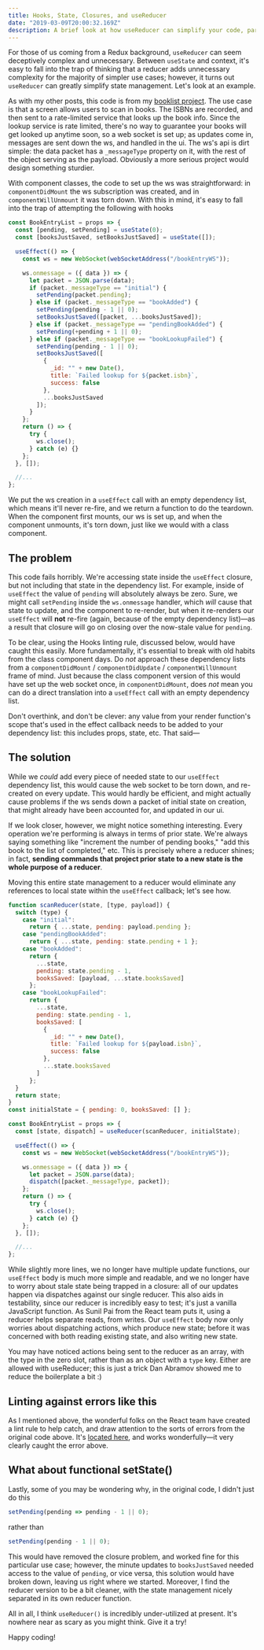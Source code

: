 ```yaml
---
title: Hooks, State, Closures, and useReducer
date: "2019-03-09T20:00:32.169Z"
description: A brief look at how useReducer can simplify your code, particularly with effects and closures.
---
```


For those of us coming from a Redux background, `useReducer` can seem deceptively complex and unnecessary. Between `useState` and context, it's easy to fall into the trap of thinking that a reducer adds unnecessary complexity for the majority of simpler use cases; however, it turns out `useReducer` can greatly simplify state management. Let's look at an example.

As with my other posts, this code is from my [booklist project](https://github.com/arackaf/booklist). The use case is that a screen allows users to scan in books. The ISBNs are recorded, and then sent to a rate-limited service that looks up the book info. Since the lookup service is rate limited, there's no way to guarantee your books will get looked up anytime soon, so a web socket is set up; as updates come in, messages are sent down the ws, and handled in the ui. The ws's api is dirt simple: the data packet has a `_messageType` property on it, with the rest of the object serving as the payload. Obviously a more serious project would design something sturdier.

With component classes, the code to set up the ws was straightforward: in `componentDidMount` the ws subscription was created, and in `componentWillUnmount` it was torn down. With this in mind, it's easy to fall into the trap of attempting the following with hooks

```javascript
const BookEntryList = props => {
  const [pending, setPending] = useState(0);
  const [booksJustSaved, setBooksJustSaved] = useState([]);

  useEffect(() => {
    const ws = new WebSocket(webSocketAddress("/bookEntryWS"));

    ws.onmessage = ({ data }) => {
      let packet = JSON.parse(data);
      if (packet._messageType == "initial") {
        setPending(packet.pending);
      } else if (packet._messageType == "bookAdded") {
        setPending(pending - 1 || 0);
        setBooksJustSaved([packet, ...booksJustSaved]);
      } else if (packet._messageType == "pendingBookAdded") {
        setPending(+pending + 1 || 0);
      } else if (packet._messageType == "bookLookupFailed") {
        setPending(pending - 1 || 0);
        setBooksJustSaved([
          {
            _id: "" + new Date(),
            title: `Failed lookup for ${packet.isbn}`,
            success: false
          },
          ...booksJustSaved
        ]);
      }
    };
    return () => {
      try {
        ws.close();
      } catch (e) {}
    };
  }, []);

  //...
};
```

We put the ws creation in a `useEffect` call with an empty dependency list, which means it'll never re-fire, and we return a function to do the teardown. When the component first mounts, our ws is set up, and when the component unmounts, it's torn down, just like we would with a class component.

## The problem

This code fails horribly. We're accessing state inside the `useEffect` closure, but not including that state in the dependency list. For example, inside of `useEffect` the value of `pending` will absolutely always be zero. Sure, we might call `setPending` inside the `ws.onmessage` handler, which *will* cause that state to update, and the component to re-render, but when it re-renders our `useEffect` will **not** re-fire (again, because of the empty dependency list)—as a result that closure will go on closing over the now-stale value for `pending`.

To be clear, using the Hooks linting rule, discussed below, would have caught this easily. More fundamentally, it's essential to break with old habits from the class component days. Do *not* approach these dependency lists from a `componentDidMount` / `componentDidUpdate` / `componentWillUnmount` frame of mind. Just because the class component version of this would have set up the web socket once, in `componentDidMount`, does *not* mean you can do a direct translation into a `useEffect` call with an empty dependency list.

Don't overthink, and don't be clever: any value from your render function's scope that's used in the effect callback needs to be added to your dependency list: this includes props, state, etc. That said—

## The solution

While we *could* add every piece of needed state to our `useEffect` dependency list, this would cause the web socket to be torn down, and re-created on every update. This would hardly be efficient, and might actually cause problems if the ws sends down a packet of initial state on creation, that might already have been accounted for, and updated in our ui.

If we look closer, however, we might notice something interesting. Every operation we're performing is always in terms of prior state. We're always saying something like "increment the number of pending books," "add this book to the list of completed," etc. This is precisely where a reducer shines; in fact, **sending commands that project prior state to a new state is the whole purpose of a reducer**.

Moving this entire state management to a reducer would eliminate any references to local state within the `useEffect` callback; let's see how.

```javascript
function scanReducer(state, [type, payload]) {
  switch (type) {
    case "initial":
      return { ...state, pending: payload.pending };
    case "pendingBookAdded":
      return { ...state, pending: state.pending + 1 };
    case "bookAdded":
      return {
        ...state,
        pending: state.pending - 1,
        booksSaved: [payload, ...state.booksSaved]
      };
    case "bookLookupFailed":
      return {
        ...state,
        pending: state.pending - 1,
        booksSaved: [
          {
            _id: "" + new Date(),
            title: `Failed lookup for ${payload.isbn}`,
            success: false
          },
          ...state.booksSaved
        ]
      };
  }
  return state;
}
const initialState = { pending: 0, booksSaved: [] };

const BookEntryList = props => {
  const [state, dispatch] = useReducer(scanReducer, initialState);

  useEffect(() => {
    const ws = new WebSocket(webSocketAddress("/bookEntryWS"));

    ws.onmessage = ({ data }) => {
      let packet = JSON.parse(data);
      dispatch([packet._messageType, packet]);
    };
    return () => {
      try {
        ws.close();
      } catch (e) {}
    };
  }, []);

  //...
};
```

While slightly more lines, we no longer have multiple update functions, our `useEffect` body is much more simple and readable, and we no longer have to worry about stale state being trapped in a closure: all of our updates happen via dispatches against our single reducer. This also aids in testability, since our reducer is incredibly easy to test; it's just a vanilla JavaScript function. As Sunil Pai from the React team puts it, using a reducer helps separate reads, from writes. Our `useEffect` body now only worries about dispatching actions, which produce new state; before it was concerned with both reading existing state, and also writing new state.

You may have noticed actions being sent to the reducer as an array, with the type in the zero slot, rather than as an object with a `type` key. Either are allowed with useReducer; this is just a trick Dan Abramov showed me to reduce the boilerplate a bit :)

## Linting against errors like this

As I mentioned above, the wonderful folks on the React team have created a lint rule to help catch, and draw attention to the sorts of errors from the original code above. It's [located here](https://github.com/facebook/react/issues/14920), and works wonderfully—it very clearly caught the error above.

## What about functional setState()

Lastly, some of you may be wondering why, in the original code, I didn't just do this

```javascript
setPending(pending => pending - 1 || 0);
```

rather than

```javascript
setPending(pending - 1 || 0);
```

This would have removed the closure problem, and worked fine for this particular use case; however, the minute updates to `booksJustSaved` needed access to the value of `pending`, or vice versa, this solution would have broken down, leaving us right where we started. Moreover, I find the reducer version to be a bit cleaner, with the state management nicely separated in its own reducer function.

All in all, I think `useReducer()` is incredibly under-utilized at present. It's nowhere near as scary as you might think. Give it a try!

Happy coding!
